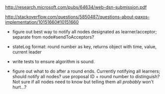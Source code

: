 http://research.microsoft.com/pubs/64634/web-dsn-submission.pdf

http://stackoverflow.com/questions/5850487/questions-about-paxos-implementation/10151660#10151660

- figure out best way to notify all nodes designated as learner/acceptor; separate from node#sendToAcceptors?

- stateLog format: round number as key, returns object with time, value, current leader

- write tests to ensure algorithm is sound.

- figure out what to do after a round ends. Currently notifying all learners; should notify all nodes? use proposal ID + round number to distinguish? Not sure if all nodes need to know but telling them all *probably* won't hurt...?
